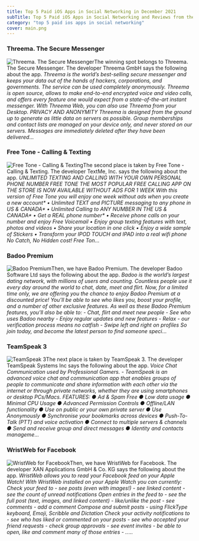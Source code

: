 ```yaml
---
title: Top 5 Paid iOS Apps in Social Networking in December 2021
subTitle: Top 5 Paid iOS Apps in Social Networking and Reviews from the AppStore in December 2021.
category: "top 5 paid ios apps in social networking"
cover: main.png
---
```


### Threema. The Secure Messenger

![Threema. The Secure Messenger](https://is5-ssl.mzstatic.com/image/thumb/Purple125/v4/75/d9/be/75d9be66-3ccb-725f-a51b-86f2b5c90f51/AppIcon-0-0-1x_U007emarketing-0-0-0-10-0-0-sRGB-0-0-0-GLES2_U002c0-512MB-85-220-0-0.png/100x100bb.png)The winning spot belongs to Threema. The Secure Messenger. The developer Threema GmbH says the following about the app. _Threema is the world’s best-selling secure messenger and keeps your data out of the hands of hackers, corporations, and governments. The service can be used completely anonymously. Threema is open source, allows to make end-to-end encrypted voice and video calls, and offers every feature one would expect from a state-of-the-art instant messenger. With Threema Web, you can also use Threema from your Desktop.  PRIVACY AND ANONYMITY Threema is designed from the ground up to generate as little data on servers as possible. Group memberships and contact lists are managed on your device only, and never stored on our servers. Messages are immediately deleted after they have been delivered_...

### Free Tone - Calling & Texting

![Free Tone - Calling & Texting](https://is5-ssl.mzstatic.com/image/thumb/Purple126/v4/5a/9b/d9/5a9bd91d-b017-db5e-21be-b4db82684e9c/AppIcon-0-1x_U007emarketing-0-7-0-85-220.png/100x100bb.png)The second place is taken by Free Tone - Calling & Texting. The developer TextMe, Inc. says the following about the app. _UNLIMITED TEXTING AND CALLING WITH YOUR OWN PERSONAL PHONE NUMBER  FREE TONE THE MOST POPULAR FREE CALLING APP ON THE STORE IS NOW AVAILABLE WITHOUT ADS FOR 1 WEEK  With this version of Free Tone you will enjoy one week without ads when you create a new account*  • Unlimited TEXT and PICTURE messaging to any phone in US & CANADA* • Unlimited Calling to ANY NUMBER IN THE US & CANADA* • Get a REAL phone number* • Receive phone calls on your number and enjoy Free Voicemail • Enjoy group texting features with text, photos and videos • Share your location in one click • Enjoy a wide sample of Stickers • Transform your IPOD TOUCH and IPAD into a real wifi phone  No Catch, No Hidden cost!  Free Ton_...

### Badoo Premium

![Badoo Premium](https://is3-ssl.mzstatic.com/image/thumb/Purple116/v4/77/aa/27/77aa2752-ac1a-28b0-81a0-e5dee2a2e3c7/AppIcon-0-0-1x_U007emarketing-0-0-0-7-0-0-sRGB-0-0-0-GLES2_U002c0-512MB-85-220-0-0.png/100x100bb.png)Then, we have Badoo Premium. The developer Badoo Software Ltd says the following about the app. _Badoo is the world’s largest dating network, with millions of users and counting. Countless people use it every day around the world to chat, date, meet and flirt. Now, for a limited time only, we are offering you the chance to enjoy Badoo Premium at a discounted price! You’ll be able to see who likes you, boost your profile, and a number of other exclusive features.   As well as these Badoo Premium features, you’ll also be able to:   - Chat, flirt and meet new people  - See who uses Badoo nearby  - Enjoy regular updates and new features  - Relax - our verification process means no catfish  - Swipe left and right on profiles   So join today, and become the latest person to find someone speci_...

### TeamSpeak 3

![TeamSpeak 3](https://is5-ssl.mzstatic.com/image/thumb/Purple124/v4/d3/e0/8f/d3e08fcb-83c2-124d-043a-9bd7e245f603/AppIcon-0-0-1x_U007emarketing-0-0-0-7-0-0-sRGB-0-0-0-GLES2_U002c0-512MB-85-220-0-0.png/100x100bb.png)The next place is taken by TeamSpeak 3. The developer TeamSpeak Systems Inc says the following about the app. _Voice Chat Communication used by Professional Gamers.     -   TeamSpeak is an advanced voice chat and communication app that enables groups of people to communicate and share information with each other via the internet or through private networks, whether they are using smartphones or desktop PCs/Macs.  FEATURES: ● Ad & Spam Free ● Low data usage ● Minimal CPU Usage ● Advanced Permission Controls ● Offline/LAN functionality ● Use on public or your own private server ● Use Anonymously ● Synchronise your bookmarks across devices ● Push-To-Talk (PTT) and voice activation ● Connect to multiple servers & channels ● Send and receive group and direct messages ● Identity and contacts manageme_...

### WristWeb for Facebook

![WristWeb for Facebook](https://is1-ssl.mzstatic.com/image/thumb/Purple115/v4/82/63/bb/8263bb93-59d5-dba9-91af-831f07fce3aa/AppIcon-3-0-0-1x_U007emarketing-0-0-0-10-0-0-sRGB-0-0-0-GLES2_U002c0-512MB-85-220-0-0.png/100x100bb.png)Then, we have WristWeb for Facebook. The developer XAN Applications GmbH & Co. KG says the following about the app. _WristWeb allows you to read your Facebook feed on your Apple Watch!  With WristWeb installed on your Apple Watch you can currently:  Check your feed to - see posts (even with images!) - see linked content - see the count of unread notifications  Open entries in the feed to - see the full post (text, images, and linked content) - like/unlike the post - see comments - add a comment  Compose and submit posts - using FlickType keyboard, Emoji, Scribble and Dictation  Check your activity notifications to - see who has liked or commented on your posts - see who accepted your friend requests - check group approvals - see event invites - be able to open, like and comment many of those entries - .._...


